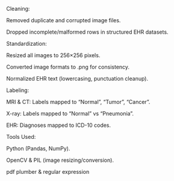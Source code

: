Cleaning:

Removed duplicate and corrupted image files.

Dropped incomplete/malformed rows in structured EHR datasets.

Standardization:

Resized all images to 256×256 pixels.

Converted image formats to .png for consistency.

Normalized EHR text (lowercasing, punctuation cleanup).

Labeling:

MRI & CT: Labels mapped to “Normal”, “Tumor”, “Cancer”.

X-ray: Labels mapped to “Normal” vs “Pneumonia”.

EHR: Diagnoses mapped to ICD-10 codes.

Tools Used:

Python (Pandas, NumPy).

OpenCV & PIL (image resizing/conversion).

pdf plumber & regular expression


